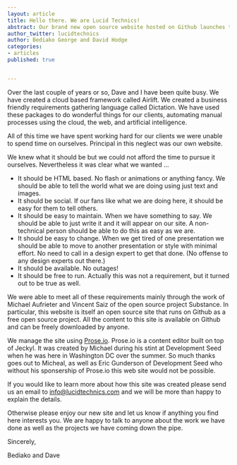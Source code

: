 ```yaml
---
layout: article
title: Hello there. We are Lucid Technics!
abstract: Our brand new open source website hosted on Github launches today.
author_twitter: lucidtechnics
author: Bediako George and David Hodge
categories:
- articles
published: true


---
```


Over the last couple of years or so, Dave and I have been quite busy.  We have created a cloud based framework called Airlift. We created a business friendly requirements gathering language called Dictation.  We have used these packages to do wonderful things for our clients, automating manual processes using the cloud, the web, and artificial intelligence.

All of this time we have spent working hard for our clients we were unable to spend time on ourselves. Principal in this neglect was our own website.

We knew what it should be but we could not afford the time to pursue it ourselves.  Nevertheless it was clear what we wanted ...

* It should be HTML based.  No flash or animations or anything fancy.  We should be able to tell the world what we are doing using just text and images.
* It should be social.  If our fans like what we are doing here, it should be easy for them to tell others.
* It should be easy to maintain.  When we have something to say. We should be able to just write it and it will appear on our site.  A non-technical person should be able to do this as easy as we are.
* It should be easy to change.  When we get tired of one presentation we should be able to move to another presentation or style with minimal effort.  No need to call in a design expert to get that done. (No offense to any design experts out there.)
* It should be available.  No outages!
* It should be free to run.  Actually this was not a requirement, but it turned out to be true as well.

We were able to meet all of these requirements mainly through the work of Michael Aufrieter and Vincent Saiz of the open source project Substance.  In particular, this website is itself an open source site that runs on Github as a free open source project.  All the content to this site is available on Github and can be freely downloaded by anyone.

We manage the site using [Prose.io](http://prose.io).  Prose.io is a content editor built on top of Jeckyl.  It was created by Michael during his stint at Development Seed when he was here in Washington DC over the summer.  So much thanks goes out to Micheal, as well as Eric Gunderson of Development Seed who without his sponsership of Prose.io this web site would not be possible.

If you would like to learn more about how this site was created please send us an email to info@lucidtechnics.com and we will be more than happy to explain the details.

Otherwise please enjoy our new site and let us know if anything you find here interests you.  We are happy to talk to anyone about the work we have done as well as the projects we have coming down the pipe.

Sincerely,

Bediako and Dave